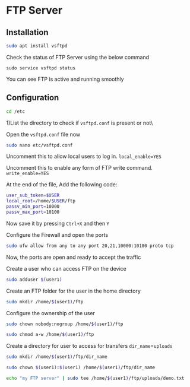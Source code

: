 # FTP Server

## Installation



```bash
sudo apt install vsftpd
```
Check the status of FTP Server using the below command
```
sudo service vsftpd status
```
You can see FTP is active and running smoothly

## Configuration
```bash
cd /etc
``` 
1)List the directory to check if  `vsftpd.conf` is present or not\

Open the `vsftpd.conf` file now 
```bash
sudo nano etc/vsftpd.conf
```
Uncomment this to allow local users to log in.
`local_enable=YES`

Uncomment this to enable any form of FTP write command.
`write_enable=YES`

At the end of the file, 
Add the following code:
```bash
user_sub_token=$USER
local_root=/home/$USER/ftp
passv_min_port=10000
passv_max_port=10100
``` 
Now save it by pressing `Ctrl+X` and then `Y`

Configure the Firewall and open the ports
```bash
sudo ufw allow from any to any port 20,21,10000:10100 proto tcp
```
Now, the ports are open and ready to accept the traffic

Create a user who can access FTP on the device
```bash
sudo adduser $(user1)
```
Create an FTP folder for the user in the home directory
```bash
sudo mkdir /home/$(user1)/ftp
```
Configure the ownership of the user
```bash
sudo chown nobody:nogroup /home/$(user1)/ftp
```
```bash
sudo chmod a-w /home/$(user1)/ftp
```
Create a directory for user to access for transfers
`dir_name`=`uploads`
```bash
sudo mkdir /home/$(user1)/ftp/dir_name
```
```bash
sudo chown $(user1):$(user1) /home/$(user1)/ftp/dir_name
```
```bash
echo "my FTP server" | sudo tee /home/$(user1)/ftp/uploads/demo.txt
```
